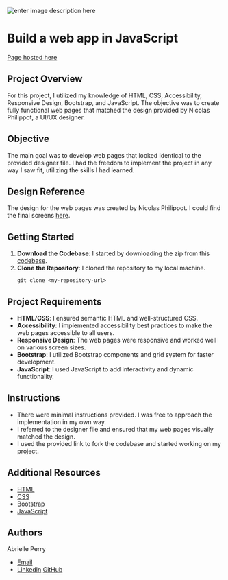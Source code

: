 ![enter image description here](https://lh3.googleusercontent.com/pw/AP1GczMD-YcX1qyDUeUGEa8yk4yTUnVOhfnubxFj2cmYPgzCHzxA4jAgqCCSClEcXeehDDZmoKjNAXAJ_ndhMcngxPCGAyxtFv3WWRbqKiEWMEA-Vsohtz2JyCelIev0k0Y7cTCpWWUiKoIrGF6PTTi9Hmt31gqthjUsSwIjLmz0IVkHoXiQT3Njh3pe9aCL3MC4PO6FstePwYU4k58V5A-N7j8uijzIpqVCnQMXu6ctAma0_sEeM2krQ-9D8mGSxTS6F5u2vpfnf5QDLp-T47x16RZiid6qnkMxllvD3G8ulvxJbIBLNfQ2s1MR9ZUWSwFSLv2BZkoFDBsJYGchx8VEvA1DAgnqhSr4t9bMDdYSv2VfgRzV-hP6Q81zrrKo7p4T_9uwOGAprIzUZFydCYSEwubjH5U_gWDkq2rn25SImEpx1e578HQrRw5MifbHTp3sZFrNGfd5b85iVyxIWjOjlCzZ-kL3tyEwu3MvC45Psiibm005XvWP2suvk5_nP6PtuqKJ2A2GlV7M_ssJN9ImpyiIfvHSfukiXHKJ3_XWHulRV7F0pnLehuBMfgqPBaxTS5SR7mLaNAqsiAE5cAFHyGLv0AmrmKGE04B1UZNyV6JCO9gmhmC0uK0hW2SEzRGnZHbSQnaInY7oxU1dU45uU7fGSnh1j2AtRVPZ1VGUYHQnN0bHaEjvMZcRUzA3-_mLHmHZu5KaSXRSDUIOZuipoZAZPCdGR_K3Mi1OMCBKx36-AZTLzNGr8NxVv7xYOaRukJqngNUTu82QfrhZ5POh0g8QzF6TQIM8eUUoyHgIj4Ck458IGubZQknZ30bU0LB7OboQpIDIjIwgmm8rFqRSem_0EhYUSFvsGtFZoJOZxNVeDg6MXClOaKnF7LJa1Rh-LOV89YR8CzxoOe6xSSpz27fjktN1bjVufA46LZQkr8rj8G3V27sayG3leb96=w2704-h1517-s-no?authuser=0)

# Build a web app in JavaScript

[Page hosted here](https://abrielleperry.github.io/atlas-smiling-school-javascript/)

## Project Overview

For this project, I utilized my knowledge of HTML, CSS, Accessibility, Responsive Design, Bootstrap, and JavaScript. The objective was to create fully functional web pages that matched the design provided by Nicolas Philippot, a UI/UX designer. 

## Objective

The main goal was to develop web pages that looked identical to the provided designer file. I had the freedom to implement the project in any way I saw fit, utilizing the skills I had learned.

## Design Reference

The design for the web pages was created by Nicolas Philippot. I could find the final screens [here](https://intranet-projects-files.s3.amazonaws.com/holbertonschool-webstack/623/Archive.zip).

## Getting Started

1. **Download the Codebase**: I started by downloading the zip from this [codebase](https://intranet.atlasschool.com/rltoken/TV15_xBJLHluq5jqTy8oXg).
2. **Clone the Repository**: I cloned the repository to my local machine.
   ```
   git clone <my-repository-url>
   ```

## Project Requirements

- **HTML/CSS**: I ensured semantic HTML and well-structured CSS.
- **Accessibility**: I implemented accessibility best practices to make the web pages accessible to all users.
- **Responsive Design**: The web pages were responsive and worked well on various screen sizes.
- **Bootstrap**: I utilized Bootstrap components and grid system for faster development.
- **JavaScript**: I used JavaScript to add interactivity and dynamic functionality.

## Instructions

- There were minimal instructions provided. I was free to approach the implementation in my own way.
- I referred to the designer file and ensured that my web pages visually matched the design.
- I used the provided link to fork the codebase and started working on my project.



## Additional Resources

-   [HTML](https://developer.mozilla.org/en-US/docs/Web/HTML)
-   [CSS](https://developer.mozilla.org/en-US/docs/Web/CSS)
-  [ Bootstrap](https://getbootstrap.com/docs/5.3/getting-started/introduction/)
-   [JavaScript](https://developer.mozilla.org/en-US/docs/Web/JavaScript)



## Authors
Abrielle Perry

 - <a href="mailto:abrielleperry22@icloud.com">Email</a>
 - [LinkedIn](www.linkedin.com/in/abriellerperry)
   [GitHub](https://github.com/abrielleperry)
